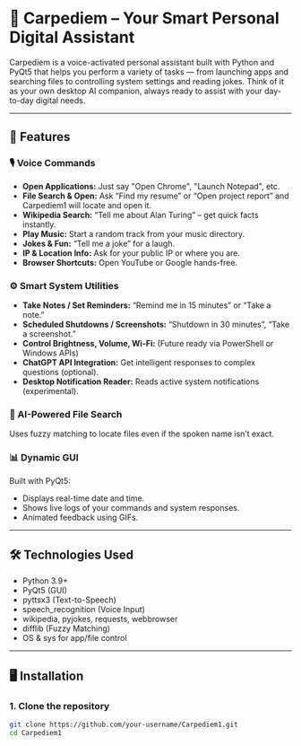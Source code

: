 # 🤖 Carpediem – Your Smart Personal Digital Assistant

Carpediem is a voice-activated personal assistant built with Python and PyQt5 that helps you perform a variety of tasks — from launching apps and searching files to controlling system settings and reading jokes. Think of it as your own desktop AI companion, always ready to assist with your day-to-day digital needs.

---

## 🚀 Features

### 🎙️ Voice Commands
- **Open Applications:** Just say "Open Chrome", "Launch Notepad", etc.
- **File Search & Open:** Ask “Find my resume” or “Open project report” and Carpediem1 will locate and open it.
- **Wikipedia Search:** “Tell me about Alan Turing” – get quick facts instantly.
- **Play Music:** Start a random track from your music directory.
- **Jokes & Fun:** “Tell me a joke” for a laugh.
- **IP & Location Info:** Ask for your public IP or where you are.
- **Browser Shortcuts:** Open YouTube or Google hands-free.

### ⚙️ Smart System Utilities
- **Take Notes / Set Reminders:** “Remind me in 15 minutes” or “Take a note.”
- **Scheduled Shutdowns / Screenshots:** “Shutdown in 30 minutes”, “Take a screenshot.”
- **Control Brightness, Volume, Wi-Fi:** (Future ready via PowerShell or Windows APIs)
- **ChatGPT API Integration:** Get intelligent responses to complex questions (optional).
- **Desktop Notification Reader:** Reads active system notifications (experimental).

### 🧠 AI-Powered File Search
Uses fuzzy matching to locate files even if the spoken name isn’t exact.

### 📊 Dynamic GUI
Built with PyQt5:
- Displays real-time date and time.
- Shows live logs of your commands and system responses.
- Animated feedback using GIFs.

---

## 🛠️ Technologies Used

- Python 3.9+
- PyQt5 (GUI)
- pyttsx3 (Text-to-Speech)
- speech_recognition (Voice Input)
- wikipedia, pyjokes, requests, webbrowser
- difflib (Fuzzy Matching)
- OS & sys for app/file control

---

## 🖥️ Installation

### 1. Clone the repository
```bash
git clone https://github.com/your-username/Carpediem1.git
cd Carpediem1
